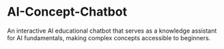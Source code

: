 # AI-Concept-Chatbot
An interactive AI educational chatbot that serves as a knowledge assistant for AI fundamentals, making complex concepts accessible to beginners.
